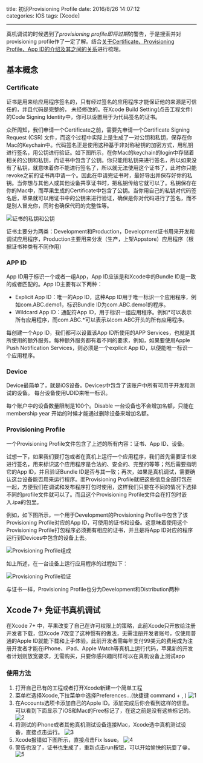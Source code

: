 title: 初识Provisioning Profile
date: 2016/8/26 14:07:12  
categories: IOS
tags: [Xcode]

---

真机调试的时候遇到了*provisioning profile即将过期*的警告，于是搜索并对provisioning profile作了一定了解。结合[关于Certificate、Provisioning Profile、App ID的介绍及其之间的关系](http://www.cnblogs.com/cywin888/p/3263027.html)进行梳理。

<!--more-->

## 基本概念
### Certificate
证书是用来给应用程序签名的，只有经过签名的应用程序才能保证他的来源是可信任的，并且代码是完整的， 未经修改的。在Xcode Build Setting(点击工程文件)的Code Signing Identity中，你可以设置用于为代码签名的证书。

众所周知，我们申请一个Certificate之前，需要先申请一个Certificate Signing Request (CSR) 文件，而这个过程中实际上是生成了一对公钥和私钥，保存在你Mac的Keychain中。代码签名正是使用这种基于非对称秘钥的加密方式，用私钥进行签名，用公钥进行验证。如下图所示，在你Mac的keychain的login中存储着相关的公钥和私钥，而证书中包含了公钥。你只能用私钥来进行签名，所以如果没有了私钥，就意味着你不能进行签名了，所以就无法使用这个证书了，此时你只能revoke之前的证书再申请一个。因此在申请完证书时，最好导出并保存好你的私钥。当你想与其他人或其他设备共享证书时，把私钥传给它就可以了。私钥保存在你的Mac中，而苹果生成的Certificate中包含了公钥。当你用自己的私钥对代码签名后，苹果就可以用证书中的公钥来进行验证，确保是你对代码进行了签名，而不是别人冒充你，同时也确保代码的完整性等。 

![证书的私钥和公钥](https://github.com/zhang759740844/MyImgs/blob/master/MyBlog/profile_certificate.png?raw=true)

证书主要分为两类：Development和Production，Development证书用来开发和调试应用程序，Production主要用来分发（生产，上架Appstore）应用程序（根据证书种类有不同作用）

### APP ID
App ID用于标识一个或者一组App，App ID应该是和Xcode中的Bundle ID是一致的或者匹配的。App ID主要有以下两种：
- Explicit App ID：唯一的App ID，这种App ID用于唯一标识一个应用程序，例如com.ABC.demo1，标识Bundle ID为com.ABC.demo1的程序。
- Wildcard App ID：通配符App ID，用于标识一组应用程序。例如\*可以表示所有应用程序，而com.ABC.*可以表示以com.ABC开头的所有应用程序。

每创建一个App ID，我们都可以设置该App ID所使用的APP Services，也就是其所使用的额外服务。每种额外服务都有着不同的要求，例如，如果要使用Apple Push Notification Services，则必须是一个explicit App ID，以便能唯一标识一个应用程序。

### Device
Device最简单了，就是iOS设备。Devices中包含了该账户中所有可用于开发和测试的设备。 每台设备使用UDID来唯一标识。

每个账户中的设备数量限制是100个。Disable 一台设备也不会增加名额，只能在membership year 开始的时候才能通过删除设备来增加名额。

### Provisioning Profile
一个Provisioning Profile文件包含了上述的所有内容：证书、App ID、设备。

试想一下，如果我们要打包或者在真机上运行一个应用程序，我们首先需要证书来进行签名，用来标识这个应用程序是合法的、安全的、完整的等等；然后需要指明它的App ID，并且验证Bundle ID是否与其一致；再次，如果是真机调试，需要确认这台设备能否用来运行程序。而Provisioning Profile就把这些信息全部打包在一起，方便我们在调试和发布程序打包时使用，这样我们只要在不同的情况下选择不同的profile文件就可以了。而且这个Provisioning Profile文件会在打包时嵌入.ipa的包里。

例如，如下图所示，一个用于Development的Provisioning Profile中包含了该Provisioning Profile对应的App ID，可使用的证书和设备。这意味着使用这个Provisioning Profile打包程序必须拥有相应的证书，并且是将App ID对应的程序运行到Devices中包含的设备上去。

![Provisioning Profile组成](https://github.com/zhang759740844/MyImgs/blob/master/MyBlog/Provisioning_Profile_consist.png?raw=true)

如上所述，在一台设备上运行应用程序的过程如下：

![Provisioning Profile验证](https://github.com/zhang759740844/MyImgs/blob/master/MyBlog/Provisioning_Profile_Confirm.png?raw=true)

与证书一样，Provisioning Profile也分为Development和Distribution两种

## Xcode 7+ 免证书真机调试
在Xcode 7+ 中，苹果改变了自己在许可权限上的策略，此前Xcode只开放给注册开发者下载，但Xcode 7改变了这种惯有的做法，无需注册开发者账号，仅使用普通的Apple ID就能下载和上手体验。此前开发者需每年支付99美元的费用成为注册开发者才能在iPhone、iPad、Apple Watch等真机上运行代码，苹果新的开发者计划则放宽要求，无需购买，只要你感兴趣同样可以在真机设备上测试app

### 使用方法
1. 打开自己已有的工程或者打开Xcode新建一个简单工程
2. 菜单栏选择Xcode,下拉菜单中选择Preferences...(快捷键 command + , )
	![1](https://github.com/zhang759740844/MyImgs/blob/master/MyBlog/NoCertificateDebug.png?raw=true)
3. 在Accounts选项卡添加自己的Apple ID。添加完成后你会看到这样的信息。可以看到下面显示了iOS和Mac的Free标记了，在这之前是没有这些标记的。
	![2](https://github.com/zhang759740844/MyImgs/blob/master/MyBlog/NoCertificateDebg2.png?raw=true)
4. 将测试的iPhone或者其他真机测试设备连接Mac，Xcode选中真机测试设备，直接点击运行。
	![3](https://github.com/zhang759740844/MyImgs/blob/master/MyBlog/NoCertificateDebg3.png?raw=true)
5. Xcode报错如下图所示，直接点击Fix Issue。
	![4](https://github.com/zhang759740844/MyImgs/blob/master/MyBlog/NoCertificateDebg4.png?raw=true)
6. 警告也没了，证书也生成了，重新点击run按钮，可以开始愉快的玩耍了😁。
	![5](https://github.com/zhang759740844/MyImgs/blob/master/MyBlog/NoCertificateDebg5.png?raw=true)




